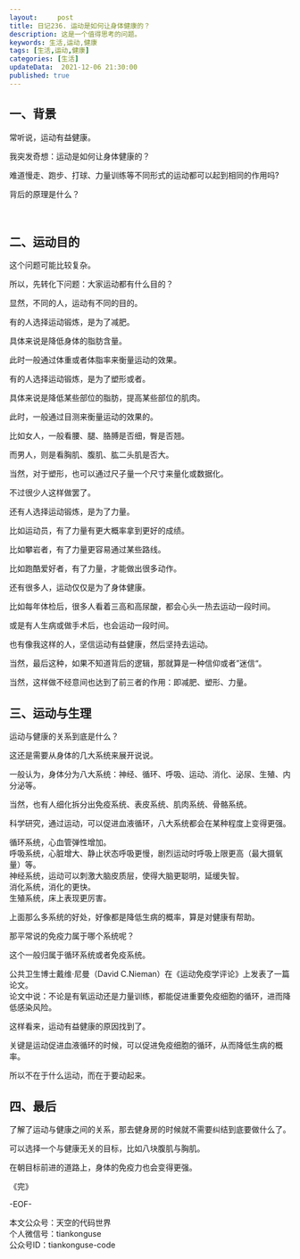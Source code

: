 ```yaml
---   
layout:     post  
title: 日记236. 运动是如何让身体健康的？  
description: 这是一个值得思考的问题。       
keywords: 生活,运动,健康  
tags: [生活,运动,健康]    
categories: [生活]  
updateData:  2021-12-06 21:30:00  
published: true  
---  
```



## 一、背景  
 

常听说，运动有益健康。  


我突发奇想：运动是如何让身体健康的？  


难道慢走、跑步、打球、力量训练等不同形式的运动都可以起到相同的作用吗?  


背后的原理是什么？  

​

## 二、运动目的  


这个问题可能比较复杂。  


所以，先转化下问题：大家运动都有什么目的？  



显然，不同的人，运动有不同的目的。  



有的人选择运动锻炼，是为了减肥。  

具体来说是降低身体的脂肪含量。  

此时一般通过体重或者体脂率来衡量运动的效果。  



有的人选择运动锻炼，是为了塑形或者。  

具体来说是降低某些部位的脂肪，提高某些部位的肌肉。  

此时，一般通过目测来衡量运动的效果的。  

比如女人，一般看腰、腿、胳膊是否细，臀是否翘。  

而男人，则是看胸肌、腹肌、肱二头肌是否大。  

当然，对于塑形，也可以通过尺子量一个尺寸来量化或数据化。  

不过很少人这样做罢了。  



还有人选择运动锻炼，是为了力量。  

比如运动员，有了力量有更大概率拿到更好的成绩。  

比如攀岩者，有了力量更容易通过某些路线。  

比如跑酷爱好者，有了力量，才能做出很多动作。  




还有很多人，运动仅仅是为了身体健康。  

比如每年体检后，很多人看着三高和高尿酸，都会心头一热去运动一段时间。  

或是有人生病或做手术后，也会运动一段时间。  

也有像我这样的人，坚信运动有益健康，然后坚持去运动。  


当然，最后这种，如果不知道背后的逻辑，那就算是一种信仰或者”迷信“。  

当然，这样做不经意间也达到了前三者的作用：即减肥、塑形、力量。  



## 三、运动与生理


运动与健康的关系到底是什么？  


这还是需要从身体的几大系统来展开说说。  


一般认为，身体分为八大系统：神经、循环、呼吸、运动、消化、泌尿、生殖、内分泌等。  


当然，也有人细化拆分出免疫系统、表皮系统、肌肉系统、骨骼系统。  



科学研究，通过运动，可以促进血液循环，八大系统都会在某种程度上变得更强。  


循环系统，心血管弹性增加。  
呼吸系统，心脏增大、静止状态呼吸更慢，剧烈运动时呼吸上限更高（最大摄氧量）等。  
神经系统，运动可以刺激大脑皮质层，使得大脑更聪明，延缓失智。  
消化系统，消化的更快。  
生殖系统，床上表现更厉害。  


上面那么多系统的好处，好像都是降低生病的概率，算是对健康有帮助。  


那平常说的免疫力属于哪个系统呢？  


这个一般归属于循环系统或者免疫系统。  


公共卫生博士戴维·尼曼（David C.Nieman）在《运动免疫学评论》上发表了一篇论文。  
论文中说：不论是有氧运动还是力量训练，都能促进重要免疫细胞的循环，进而降低感染风险。  


这样看来，运动有益健康的原因找到了。  


关键是运动促进血液循环的时候，可以促进免疫细胞的循环，从而降低生病的概率。  


所以不在于什么运动，而在于要动起来。  


## 四、最后  


了解了运动与健康之间的关系，那去健身房的时候就不需要纠结到底要做什么了。  


可以选择一个与健康无关的目标，比如八块腹肌与胸肌。  


在朝目标前进的道路上，身体的免疫力也会变得更强。  





《完》  


-EOF-  



本文公众号：天空的代码世界  
个人微信号：tiankonguse  
公众号ID：tiankonguse-code  
  

